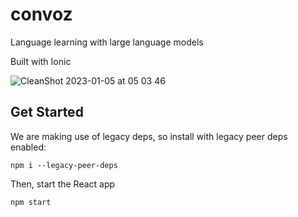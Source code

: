 # convoz

Language learning with large language models

Built with Ionic

![CleanShot 2023-01-05 at 05 03 46](https://user-images.githubusercontent.com/29003194/210754073-2496c2f4-719e-4e2a-84fa-255d2f07c7ca.png)

## Get Started

We are making use of legacy deps, so install with legacy peer deps enabled:
```
npm i --legacy-peer-deps
```

Then, start the React app
```
npm start
```
